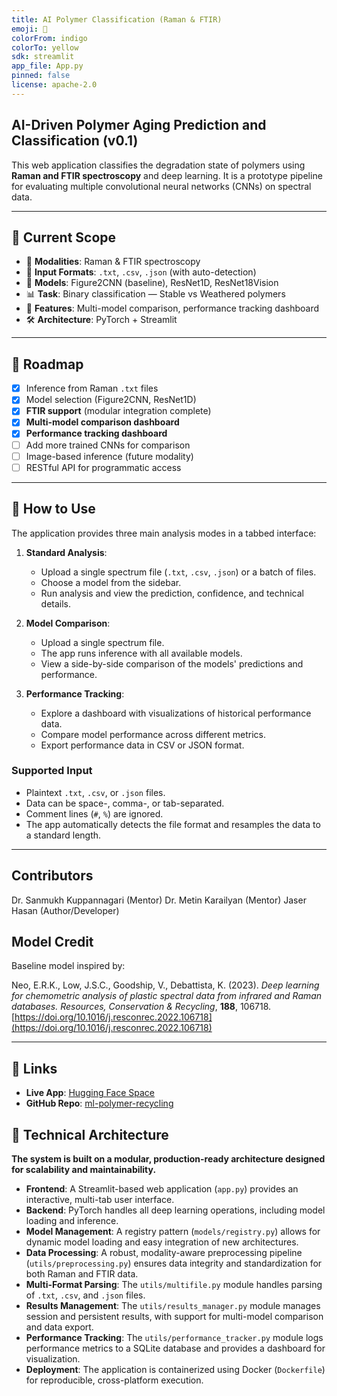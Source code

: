 ```yaml
---
title: AI Polymer Classification (Raman & FTIR)
emoji: 🔬
colorFrom: indigo
colorTo: yellow
sdk: streamlit
app_file: App.py
pinned: false
license: apache-2.0
---
```


## AI-Driven Polymer Aging Prediction and Classification (v0.1)

This web application classifies the degradation state of polymers using **Raman and FTIR spectroscopy** and deep learning.
It is a prototype pipeline for evaluating multiple convolutional neural networks (CNNs) on spectral data.

---

## 🧪 Current Scope

- 🔬 **Modalities**: Raman & FTIR spectroscopy
- 💾 **Input Formats**: `.txt`, `.csv`, `.json` (with auto-detection)
- 🧠 **Models**: Figure2CNN (baseline), ResNet1D, ResNet18Vision
- 📊 **Task**: Binary classification — Stable vs Weathered polymers
- 🚀 **Features**: Multi-model comparison, performance tracking dashboard
- 🛠️ **Architecture**: PyTorch + Streamlit

---

## 🚧 Roadmap

- [x] Inference from Raman `.txt` files
- [x] Model selection (Figure2CNN, ResNet1D)
- [x] **FTIR support** (modular integration complete)
- [x] **Multi-model comparison dashboard**
- [x] **Performance tracking dashboard**
- [ ] Add more trained CNNs for comparison
- [ ] Image-based inference (future modality)
- [ ] RESTful API for programmatic access

---

## 🧭 How to Use

The application provides three main analysis modes in a tabbed interface:

1.  **Standard Analysis**:

    - Upload a single spectrum file (`.txt`, `.csv`, `.json`) or a batch of files.
    - Choose a model from the sidebar.
    - Run analysis and view the prediction, confidence, and technical details.

2.  **Model Comparison**:

    - Upload a single spectrum file.
    - The app runs inference with all available models.
    - View a side-by-side comparison of the models' predictions and performance.

3.  **Performance Tracking**:
    - Explore a dashboard with visualizations of historical performance data.
    - Compare model performance across different metrics.
    - Export performance data in CSV or JSON format.

### Supported Input

- Plaintext `.txt`, `.csv`, or `.json` files.
- Data can be space-, comma-, or tab-separated.
- Comment lines (`#`, `%`) are ignored.
- The app automatically detects the file format and resamples the data to a standard length.

---

## Contributors

Dr. Sanmukh Kuppannagari (Mentor)
Dr. Metin Karailyan (Mentor)
Jaser Hasan (Author/Developer)

## Model Credit

Baseline model inspired by:

Neo, E.R.K., Low, J.S.C., Goodship, V., Debattista, K. (2023).
_Deep learning for chemometric analysis of plastic spectral data from infrared and Raman databases._
_Resources, Conservation & Recycling_, **188**, 106718.
[https://doi.org/10.1016/j.resconrec.2022.106718](https://doi.org/10.1016/j.resconrec.2022.106718)

---

## 🔗 Links

- **Live App**: [Hugging Face Space](https://huggingface.co/spaces/dev-jas/polymer-aging-ml)
- **GitHub Repo**: [ml-polymer-recycling](https://github.com/KLab-AI3/ml-polymer-recycling)

## 🚀 Technical Architecture

**The system is built on a modular, production-ready architecture designed for scalability and maintainability.**

- **Frontend**: A Streamlit-based web application (`app.py`) provides an interactive, multi-tab user interface.
- **Backend**: PyTorch handles all deep learning operations, including model loading and inference.
- **Model Management**: A registry pattern (`models/registry.py`) allows for dynamic model loading and easy integration of new architectures.
- **Data Processing**: A robust, modality-aware preprocessing pipeline (`utils/preprocessing.py`) ensures data integrity and standardization for both Raman and FTIR data.
- **Multi-Format Parsing**: The `utils/multifile.py` module handles parsing of `.txt`, `.csv`, and `.json` files.
- **Results Management**: The `utils/results_manager.py` module manages session and persistent results, with support for multi-model comparison and data export.
- **Performance Tracking**: The `utils/performance_tracker.py` module logs performance metrics to a SQLite database and provides a dashboard for visualization.
- **Deployment**: The application is containerized using Docker (`Dockerfile`) for reproducible, cross-platform execution.
